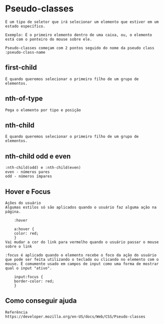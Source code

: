 # Pseudo-classes

    É um tipo de seletor que irá selecionar um elemento que estiver em um estado específico.

    Exemplo: É o primeiro elemento dentro de uma caixa, ou, o elemento está com o ponteiro do mouse sobre ele.

    Pseudo-classes começam com 2 pontos seguido do nome da pseudo class :pseudo-class-name

## first-child

    É quando queremos selecionar o primeiro filho de um grupo de elementos.

## nth-of-type

    Pega o elemento por tipo e posição

## nth-child

    É quando queremos selecionar o primeiro filho de um grupo de elementos.

## nth-child odd e even

    :nth-child(odd) e :nth-child(even)
    even - números pares
    odd - números ímpares

## Hover e Focus

    Ações do usuário
    Algumas estilos só são aplicados quando o usuário faz alguma ação na página.

        :hover

        a:hover {
        color: red;
        }
    Vai mudar a cor do link para vermelho quando o usuário passar o mouse sobre o link

    :focus é aplicado quando o elemento recebe o foco da ação do usuário que pode ser feita utilizando o teclado ou clicando no elemento com o mouse. É comumente usado em campos de input como uma forma de mostrar qual o input "ativo".

        input:focus {
        border-color: red;
        }

## Como conseguir ajuda

    Referência
    https://developer.mozilla.org/en-US/docs/Web/CSS/Pseudo-classes